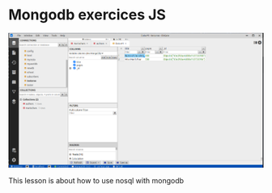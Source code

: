 # Mongodb exercices JS

![Alt text](docs/assets/screenshot1.png "Optional title")

This lesson is about how to use nosql with mongodb
